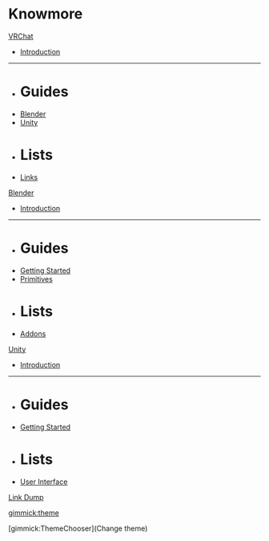 # Knowmore

[VRChat]()

*   [Introduction](text/vrchat/intro.md)
- - - -
*   # Guides
*   [Blender](text/vrchat/blender.md)
*   [Unity](text/vrchat/unity.md)
*   # Lists
*   [Links](text/vrchat/lists/links.md)

[Blender]()

*   [Introduction](text/blender/intro.md)
- - - -
*   # Guides
*   [Getting Started](text/blender/basics.md)
*   [Primitives](text/blender/primitives.md)
*   # Lists
*   [Addons](text/blender/lists/addons.md)

[Unity]()

*   [Introduction](text/unity/intro.md)
- - - -
*   # Guides
*   [Getting Started](text/unity/basics.md)
*   # Lists
*   [User Interface](text/unity/ui.md)

[Link Dump](text/linkdump.md)

<!-- set a default theme -->
[gimmick:theme](cosmo)

<!-- show a theme chooser in the menu bar -->
[gimmick:ThemeChooser](Change theme)
